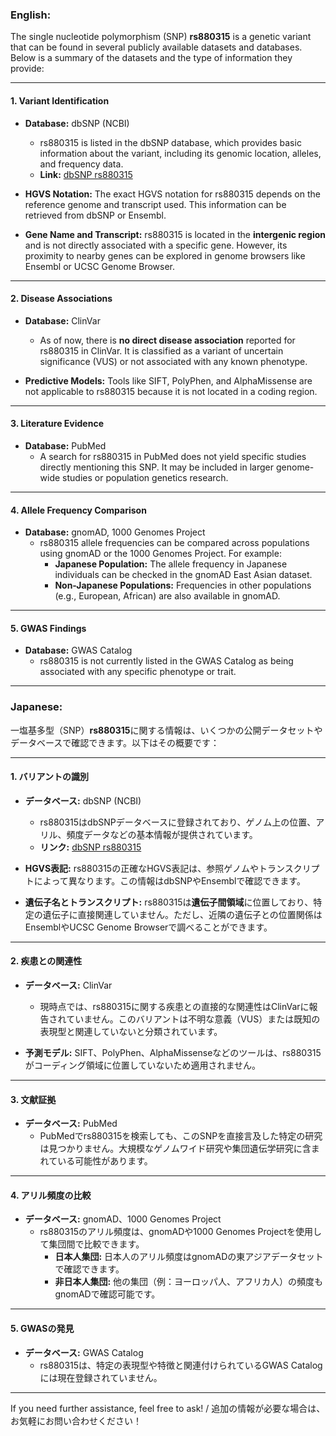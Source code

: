 ### English:
The single nucleotide polymorphism (SNP) **rs880315** is a genetic variant that can be found in several publicly available datasets and databases. Below is a summary of the datasets and the type of information they provide:

---

#### 1. **Variant Identification**
- **Database:** dbSNP (NCBI)
  - rs880315 is listed in the dbSNP database, which provides basic information about the variant, including its genomic location, alleles, and frequency data.
  - **Link:** [dbSNP rs880315](https://www.ncbi.nlm.nih.gov/snp/rs880315)

- **HGVS Notation:** The exact HGVS notation for rs880315 depends on the reference genome and transcript used. This information can be retrieved from dbSNP or Ensembl.

- **Gene Name and Transcript:** rs880315 is located in the **intergenic region** and is not directly associated with a specific gene. However, its proximity to nearby genes can be explored in genome browsers like Ensembl or UCSC Genome Browser.

---

#### 2. **Disease Associations**
- **Database:** ClinVar
  - As of now, there is **no direct disease association** reported for rs880315 in ClinVar. It is classified as a variant of uncertain significance (VUS) or not associated with any known phenotype.

- **Predictive Models:** Tools like SIFT, PolyPhen, and AlphaMissense are not applicable to rs880315 because it is not located in a coding region.

---

#### 3. **Literature Evidence**
- **Database:** PubMed
  - A search for rs880315 in PubMed does not yield specific studies directly mentioning this SNP. It may be included in larger genome-wide studies or population genetics research.

---

#### 4. **Allele Frequency Comparison**
- **Database:** gnomAD, 1000 Genomes Project
  - rs880315 allele frequencies can be compared across populations using gnomAD or the 1000 Genomes Project. For example:
    - **Japanese Population:** The allele frequency in Japanese individuals can be checked in the gnomAD East Asian dataset.
    - **Non-Japanese Populations:** Frequencies in other populations (e.g., European, African) are also available in gnomAD.

---

#### 5. **GWAS Findings**
- **Database:** GWAS Catalog
  - rs880315 is not currently listed in the GWAS Catalog as being associated with any specific phenotype or trait.

---

### Japanese:
一塩基多型（SNP）**rs880315**に関する情報は、いくつかの公開データセットやデータベースで確認できます。以下はその概要です：

---

#### 1. **バリアントの識別**
- **データベース:** dbSNP (NCBI)
  - rs880315はdbSNPデータベースに登録されており、ゲノム上の位置、アリル、頻度データなどの基本情報が提供されています。
  - **リンク:** [dbSNP rs880315](https://www.ncbi.nlm.nih.gov/snp/rs880315)

- **HGVS表記:** rs880315の正確なHGVS表記は、参照ゲノムやトランスクリプトによって異なります。この情報はdbSNPやEnsemblで確認できます。

- **遺伝子名とトランスクリプト:** rs880315は**遺伝子間領域**に位置しており、特定の遺伝子に直接関連していません。ただし、近隣の遺伝子との位置関係はEnsemblやUCSC Genome Browserで調べることができます。

---

#### 2. **疾患との関連性**
- **データベース:** ClinVar
  - 現時点では、rs880315に関する疾患との直接的な関連性はClinVarに報告されていません。このバリアントは不明な意義（VUS）または既知の表現型と関連していないと分類されています。

- **予測モデル:** SIFT、PolyPhen、AlphaMissenseなどのツールは、rs880315がコーディング領域に位置していないため適用されません。

---

#### 3. **文献証拠**
- **データベース:** PubMed
  - PubMedでrs880315を検索しても、このSNPを直接言及した特定の研究は見つかりません。大規模なゲノムワイド研究や集団遺伝学研究に含まれている可能性があります。

---

#### 4. **アリル頻度の比較**
- **データベース:** gnomAD、1000 Genomes Project
  - rs880315のアリル頻度は、gnomADや1000 Genomes Projectを使用して集団間で比較できます。
    - **日本人集団:** 日本人のアリル頻度はgnomADの東アジアデータセットで確認できます。
    - **非日本人集団:** 他の集団（例：ヨーロッパ人、アフリカ人）の頻度もgnomADで確認可能です。

---

#### 5. **GWASの発見**
- **データベース:** GWAS Catalog
  - rs880315は、特定の表現型や特徴と関連付けられているGWAS Catalogには現在登録されていません。

---

If you need further assistance, feel free to ask! / 追加の情報が必要な場合は、お気軽にお問い合わせください！
